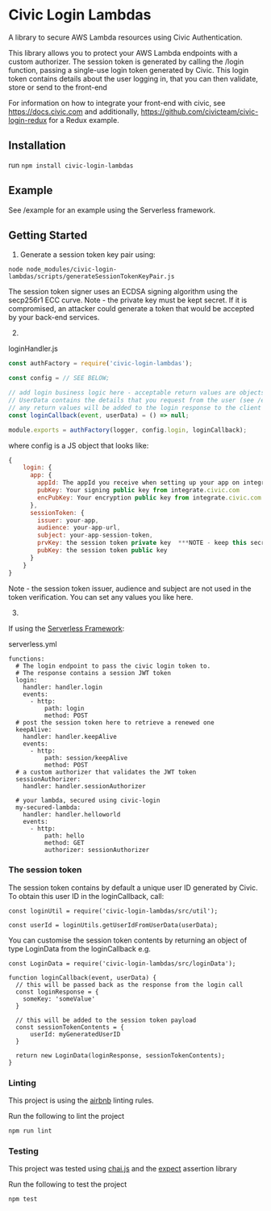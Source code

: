 # Civic Login Lambdas

A library to secure AWS Lambda resources using Civic Authentication.

This library allows you to protect your AWS Lambda endpoints with a custom authorizer. The session token is generated by calling the /login function,
passing a single-use login token generated by Civic. This login token contains details about the user logging in, that you can then validate, store
or send to the front-end

For information on how to integrate your front-end with civic, see https://docs.civic.com and additionally,
https://github.com/civicteam/civic-login-redux for a Redux example.

## Installation

run `npm install civic-login-lambdas`

## Example

See /example for an example using the Serverless framework.

## Getting Started

1. Generate a session token key pair using:

```
node node_modules/civic-login-lambdas/scripts/generateSessionTokenKeyPair.js
```

The session token signer uses an ECDSA signing algorithm using the secp256r1 ECC curve.
Note - the private key must be kept secret. If it is compromised, an attacker could generate a token that would be accepted by your back-end services.

2.

loginHandler.js

``` javascript
const authFactory = require('civic-login-lambdas');

const config = // SEE BELOW;

// add login business logic here - acceptable return values are objects, promises or null.
// UserData contains the details that you request from the user (see /example for a sample loginCallback)
// any return values will be added to the login response to the client
const loginCallback(event, userData) = () => null;

module.exports = authFactory(logger, config.login, loginCallback);
```

where config is a JS object that looks like:

``` javascript
{
    login: {
      app: {
        appId: The appId you receive when setting up your app on integrate.civic.com,
        pubKey: Your signing public key from integrate.civic.com
        encPubKey: Your encryption public key from integrate.civic.com
      },
      sessionToken: {
        issuer: your-app,
        audience: your-app-url,
        subject: your-app-session-token,
        prvKey: the session token private key  ***NOTE - keep this secret!***
        pubKey: the session token public key
      }
    }
}
```
Note - the session token issuer, audience and subject are not used in the token verification. You can set any values you like here.

3.

If using the [Serverless Framework](https://serverless.com/):

serverless.yml
```
functions:
  # The login endpoint to pass the civic login token to.
  # The response contains a session JWT token
  login:
    handler: handler.login
    events:
      - http:
          path: login
          method: POST
  # post the session token here to retrieve a renewed one
  keepAlive:
    handler: handler.keepAlive
    events:
      - http:
          path: session/keepAlive
          method: POST
  # a custom authorizer that validates the JWT token
  sessionAuthorizer:
    handler: handler.sessionAuthorizer

  # your lambda, secured using civic-login
  my-secured-lambda:
    handler: handler.helloworld
    events:
      - http:
          path: hello
          method: GET
          authorizer: sessionAuthorizer
```

### The session token

The session token contains by default a unique user ID generated by Civic. To obtain this user ID in the loginCallback, call:

```
const loginUtil = require('civic-login-lambdas/src/util');

const userId = loginUtils.getUserIdFromUserData(userData);
```

You can customise the session token contents by returning an object of type LoginData from the loginCallback e.g.

```
const LoginData = require('civic-login-lambdas/src/loginData');

function loginCallback(event, userData) {
  // this will be passed back as the response from the login call
  const loginResponse = {
    someKey: 'someValue'
  }

  // this will be added to the session token payload
  const sessionTokenContents = {
      userId: myGeneratedUserID
  }

  return new LoginData(loginResponse, sessionTokenContents);
}
```

### Linting 

This project is using the [airbnb](https://github.com/airbnb/javascript) linting rules.

Run the following to lint the project
```
npm run lint
```

### Testing

This project was tested using [chai.js](http://www.chaijs.com/) and the [expect](http://www.chaijs.com/api/bdd/) assertion library

Run the following to test the project
```
npm test
```
